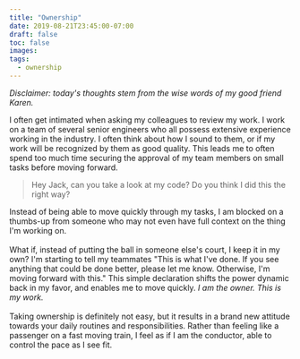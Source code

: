 ```yaml
---
title: "Ownership"
date: 2019-08-21T23:45:00-07:00
draft: false
toc: false
images:
tags: 
  - ownership
---
```


_Disclaimer: today's thoughts stem from the wise words
of my good friend Karen._

I often get intimated when asking my colleagues to review my work. I work on a team
of several senior engineers who all possess extensive experience working
in the industry. I often think about how I sound to them, or if my work will be recognized
by them as good quality. This leads me to often spend too much time
securing the approval of my team members on small tasks before moving forward.

> Hey Jack, can you take a look at my code? Do you think I did this the right way?

Instead of being able to move quickly through my tasks, I am blocked on a thumbs-up 
from someone who may not even have full context on the thing I'm working on.\
\
What if, instead of putting the ball in someone else's court, I keep it in my own?
I'm starting to tell my teammates "This is what I've done. If you see anything that could
be done better, please let me know. Otherwise, I'm moving forward with this." This simple
declaration shifts the power dynamic back in my favor, and enables me to move quickly. _I am
the owner. This is my work._\
\
Taking ownership is definitely not easy, but it results in a brand new attitude towards
your daily routines and responsibilities. Rather than feeling like a passenger on a fast
moving train, I feel as if I am the conductor, able to control the pace as I see fit.
